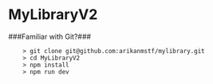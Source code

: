 # MyLibraryV2

###Familiar with Git?###

```
	> git clone git@github.com:arikanmstf/mylibrary.git
	> cd MyLibraryV2
	> npm install
	> npm run dev
```
